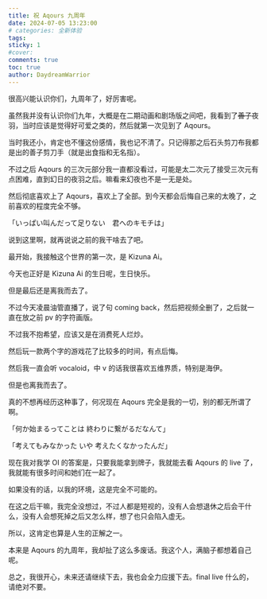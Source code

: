 ```yaml
---
title: 祝 Aqours 九周年
date: 2024-07-05 13:23:00
# categories: 全新体验
tags:
sticky: 1
#cover:
comments: true
toc: true
author: DaydreamWarrior
---
```


很高兴能认识你们，九周年了，好厉害呢。

虽然我并没有认识你们九年，大概是在二期动画和剧场版之间吧，我看到了~~善子~~夜羽，当时应该是觉得好可爱之类的，然后就第一次见到了 Aqours。

当时我还小，肯定也不懂这份感情，我也记不清了。只记得那之后石头剪刀布我都是出的善子剪刀手（就是出食指和无名指）。

不过之后 Aqours 的三次元部分我一直都没看过，可能是太二次元了接受三次元有点困难，直到幻日的夜羽之后。嘛看来幻夜也不是一无是处。

然后彻底喜欢上了 Aqours，喜欢上了全部。到今天都会后悔自己来的太晚了，之前喜欢的程度完全不够。

「いっぱい叫んだって足りない　君へのキモチは」

说到这里啊，就再说说之前的我干啥去了吧。

最开始，我接触这个世界的第一次，是 Kizuna Ai。

今天也正好是 Kizuna Ai 的生日呢，生日快乐。

但是最后还是离我而去了。

不过今天凌晨油管直播了，说了句 coming back，然后把视频全删了，之后就一直在放之前 pv 的字符画版。

不过我不抱希望，应该又是在消费死人烂炒。

然后玩一款两个字的游戏花了比较多的时间，有点后悔。

然后我一直会听 vocaloid，中 v 的话我很喜欢五维界质，特别是海伊。

但是也离我而去了。

真的不想再经历这种事了，何况现在 Aqours 完全是我的一切，别的都无所谓了啊。

「何か始まるってことは 終わりに繋がるだなんて」

「考えてもみなかった いや 考えたくなかったんだ」

现在我对我学 OI 的答案是，只要我能拿到牌子，我就能去看 Aqours 的 live 了，我就能有很多时间和她们在一起了。

如果没有的话，以我的环境，这是完全不可能的。

在这之后干嘛，我完全没想过，不过人都是短视的，没有人会想退休之后会干什么，没有人会想死掉之后又怎么样，想了也只会陷入虚无。

所以，这肯定也算是人生的正解之一。

本来是 Aqours 的九周年，我却扯了这么多废话。我这个人，满脑子都想着自己呢。

总之，我很开心，未来还请继续下去，我也会全力应援下去。final live 什么的，请绝对不要。